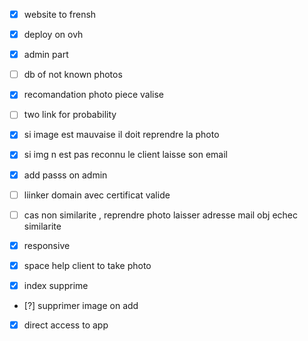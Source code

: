 - [x] website to frensh
- [x] deploy on ovh
- [x] admin part 
- [ ] db of not known photos
- [x] recomandation photo piece valise
- [ ] two link for probability
- [x] si image est mauvaise il doit reprendre la photo
- [x] si img n est pas reconnu le client laisse son email


- [x] add passs on admin
- [ ] liinker domain avec certificat valide
- [ ] cas non similarite , reprendre photo laisser adresse mail obj echec similarite 
- [x] responsive
- [x] space help client to take photo 
- [x] index supprime 
- [?] supprimer image on add 
- [x] direct access to app